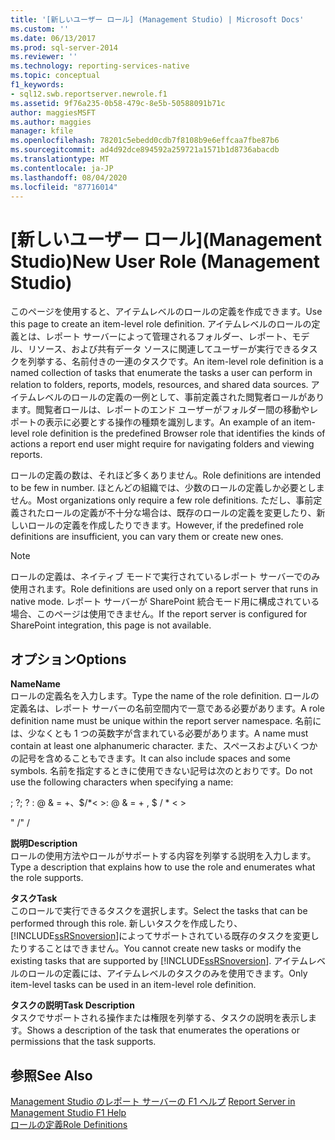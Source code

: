 ```yaml
---
title: '[新しいユーザー ロール] (Management Studio) | Microsoft Docs'
ms.custom: ''
ms.date: 06/13/2017
ms.prod: sql-server-2014
ms.reviewer: ''
ms.technology: reporting-services-native
ms.topic: conceptual
f1_keywords:
- sql12.swb.reportserver.newrole.f1
ms.assetid: 9f76a235-0b58-479c-8e5b-50588091b71c
author: maggiesMSFT
ms.author: maggies
manager: kfile
ms.openlocfilehash: 78201c5ebedd0cdb7f8108b9e6effcaa7fbe87b6
ms.sourcegitcommit: ad4d92dce894592a259721a1571b1d8736abacdb
ms.translationtype: MT
ms.contentlocale: ja-JP
ms.lasthandoff: 08/04/2020
ms.locfileid: "87716014"
---
```

# <a name="new-user-role-management-studio"></a><span data-ttu-id="1bbc5-102">[新しいユーザー ロール]\(Management Studio)</span><span class="sxs-lookup"><span data-stu-id="1bbc5-102">New User Role (Management Studio)</span></span>
  <span data-ttu-id="1bbc5-103">このページを使用すると、アイテムレベルのロールの定義を作成できます。</span><span class="sxs-lookup"><span data-stu-id="1bbc5-103">Use this page to create an item-level role definition.</span></span> <span data-ttu-id="1bbc5-104">アイテムレベルのロールの定義とは、レポート サーバーによって管理されるフォルダー、レポート、モデル、リソース、および共有データ ソースに関連してユーザーが実行できるタスクを列挙する、名前付きの一連のタスクです。</span><span class="sxs-lookup"><span data-stu-id="1bbc5-104">An item-level role definition is a named collection of tasks that enumerate the tasks a user can perform in relation to folders, reports, models, resources, and shared data sources.</span></span> <span data-ttu-id="1bbc5-105">アイテムレベルのロールの定義の一例として、事前定義された閲覧者ロールがあります。閲覧者ロールは、レポートのエンド ユーザーがフォルダー間の移動やレポートの表示に必要とする操作の種類を識別します。</span><span class="sxs-lookup"><span data-stu-id="1bbc5-105">An example of an item-level role definition is the predefined Browser role that identifies the kinds of actions a report end user might require for navigating folders and viewing reports.</span></span>  
  
 <span data-ttu-id="1bbc5-106">ロールの定義の数は、それほど多くありません。</span><span class="sxs-lookup"><span data-stu-id="1bbc5-106">Role definitions are intended to be few in number.</span></span> <span data-ttu-id="1bbc5-107">ほとんどの組織では、少数のロールの定義しか必要としません。</span><span class="sxs-lookup"><span data-stu-id="1bbc5-107">Most organizations only require a few role definitions.</span></span> <span data-ttu-id="1bbc5-108">ただし、事前定義されたロールの定義が不十分な場合は、既存のロールの定義を変更したり、新しいロールの定義を作成したりできます。</span><span class="sxs-lookup"><span data-stu-id="1bbc5-108">However, if the predefined role definitions are insufficient, you can vary them or create new ones.</span></span>  
  
> [!NOTE]  
>  <span data-ttu-id="1bbc5-109">ロールの定義は、ネイティブ モードで実行されているレポート サーバーでのみ使用されます。</span><span class="sxs-lookup"><span data-stu-id="1bbc5-109">Role definitions are used only on a report server that runs in native mode.</span></span> <span data-ttu-id="1bbc5-110">レポート サーバーが SharePoint 統合モード用に構成されている場合、このページは使用できません。</span><span class="sxs-lookup"><span data-stu-id="1bbc5-110">If the report server is configured for SharePoint integration, this page is not available.</span></span>  
  
## <a name="options"></a><span data-ttu-id="1bbc5-111">オプション</span><span class="sxs-lookup"><span data-stu-id="1bbc5-111">Options</span></span>  
 <span data-ttu-id="1bbc5-112">**Name**</span><span class="sxs-lookup"><span data-stu-id="1bbc5-112">**Name**</span></span>  
 <span data-ttu-id="1bbc5-113">ロールの定義名を入力します。</span><span class="sxs-lookup"><span data-stu-id="1bbc5-113">Type the name of the role definition.</span></span> <span data-ttu-id="1bbc5-114">ロールの定義名は、レポート サーバーの名前空間内で一意である必要があります。</span><span class="sxs-lookup"><span data-stu-id="1bbc5-114">A role definition name must be unique within the report server namespace.</span></span> <span data-ttu-id="1bbc5-115">名前には、少なくとも 1 つの英数字が含まれている必要があります。</span><span class="sxs-lookup"><span data-stu-id="1bbc5-115">A name must contain at least one alphanumeric character.</span></span> <span data-ttu-id="1bbc5-116">また、スペースおよびいくつかの記号を含めることもできます。</span><span class="sxs-lookup"><span data-stu-id="1bbc5-116">It can also include spaces and some symbols.</span></span> <span data-ttu-id="1bbc5-117">名前を指定するときに使用できない記号は次のとおりです。</span><span class="sxs-lookup"><span data-stu-id="1bbc5-117">Do not use the following characters when specifying a name:</span></span>  
  
 <span data-ttu-id="1bbc5-118">; ?</span><span class="sxs-lookup"><span data-stu-id="1bbc5-118">; ?</span></span> <span data-ttu-id="1bbc5-119">: \@ & = +、$/\*\< ></span><span class="sxs-lookup"><span data-stu-id="1bbc5-119">: \@ & = + , $ / \* \< ></span></span>  
  
 <span data-ttu-id="1bbc5-120">" /</span><span class="sxs-lookup"><span data-stu-id="1bbc5-120">" /</span></span>  
  
 <span data-ttu-id="1bbc5-121">**説明**</span><span class="sxs-lookup"><span data-stu-id="1bbc5-121">**Description**</span></span>  
 <span data-ttu-id="1bbc5-122">ロールの使用方法やロールがサポートする内容を列挙する説明を入力します。</span><span class="sxs-lookup"><span data-stu-id="1bbc5-122">Type a description that explains how to use the role and enumerates what the role supports.</span></span>  
  
 <span data-ttu-id="1bbc5-123">**タスク**</span><span class="sxs-lookup"><span data-stu-id="1bbc5-123">**Task**</span></span>  
 <span data-ttu-id="1bbc5-124">このロールで実行できるタスクを選択します。</span><span class="sxs-lookup"><span data-stu-id="1bbc5-124">Select the tasks that can be performed through this role.</span></span> <span data-ttu-id="1bbc5-125">新しいタスクを作成したり、 [!INCLUDE[ssRSnoversion](../../includes/ssrsnoversion-md.md)]によってサポートされている既存のタスクを変更したりすることはできません。</span><span class="sxs-lookup"><span data-stu-id="1bbc5-125">You cannot create new tasks or modify the existing tasks that are supported by [!INCLUDE[ssRSnoversion](../../includes/ssrsnoversion-md.md)].</span></span> <span data-ttu-id="1bbc5-126">アイテムレベルのロールの定義には、アイテムレベルのタスクのみを使用できます。</span><span class="sxs-lookup"><span data-stu-id="1bbc5-126">Only item-level tasks can be used in an item-level role definition.</span></span>  
  
 <span data-ttu-id="1bbc5-127">**タスクの説明**</span><span class="sxs-lookup"><span data-stu-id="1bbc5-127">**Task Description**</span></span>  
 <span data-ttu-id="1bbc5-128">タスクでサポートされる操作または権限を列挙する、タスクの説明を表示します。</span><span class="sxs-lookup"><span data-stu-id="1bbc5-128">Shows a description of the task that enumerates the operations or permissions that the task supports.</span></span>  
  
## <a name="see-also"></a><span data-ttu-id="1bbc5-129">参照</span><span class="sxs-lookup"><span data-stu-id="1bbc5-129">See Also</span></span>  
 <span data-ttu-id="1bbc5-130">[Management Studio のレポート サーバーの F1 ヘルプ](report-server-in-management-studio-f1-help.md) </span><span class="sxs-lookup"><span data-stu-id="1bbc5-130">[Report Server in Management Studio F1 Help](report-server-in-management-studio-f1-help.md) </span></span>  
 [<span data-ttu-id="1bbc5-131">ロールの定義</span><span class="sxs-lookup"><span data-stu-id="1bbc5-131">Role Definitions</span></span>](../security/role-definitions.md)  
  
  
